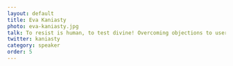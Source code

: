 ```yaml
---
layout: default
title: Eva Kaniasty
photo: eva-kaniasty.jpg
talk: To resist is human, to test divine! Overcoming objections to user research
twitter: kaniasty
category: speaker
order: 5
---
```

